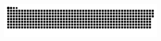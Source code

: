 ![Snake animation](https://github.com/TakashiCod3r/TakashiCod3r/blob/output/github-contribution-grid-snake.svg)
